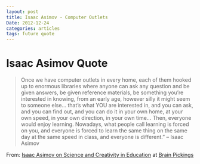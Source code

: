 ```yaml
---
layout: post
title: Isaac Asimov - Computer Outlets
Date: 2012-12-24
categories: articles
tags: future quote
--- 
```



# Isaac Asimov Quote


> Once we have computer outlets in every home, each of them hooked up to enormous libraries where anyone can ask any question and be given answers, be given reference materials, be something you’re interested in knowing, from an early age, however silly it might seem to someone else… that’s what YOU are interested in, and you can ask, and you can find out, and you can do it in your own home, at your own speed, in your own direction, in your own time… Then, everyone would enjoy learning. Nowadays, what people call learning is forced on you, and everyone is forced to learn the same thing on the same day at the same speed in class, and everyone is different.” – Isaac Asimov

From: [Isaac Asimov on Science and Creativity in Education](http://www.brainpickings.org/index.php/2011/01/28/isaac-asimov-creativity-education-science/) at [Brain Pickings](http://www.brainpickings.org)